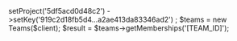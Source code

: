 <?php

use Appwrite\Client;
use Appwrite\Services\Teams;

$client = new Client();

$client
    ->setProject('5df5acd0d48c2')
    ->setKey('919c2d18fb5d4...a2ae413da83346ad2')
;

$teams = new Teams($client);

$result = $teams->getMemberships('[TEAM_ID]');